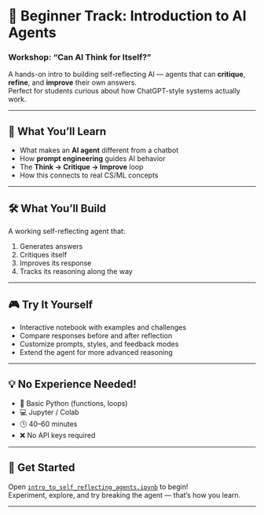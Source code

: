 
# 🚀 Beginner Track: Introduction to AI Agents

### **Workshop: “Can AI Think for Itself?”**

A hands-on intro to building self-reflecting AI — agents that can **critique**, **refine**, and **improve** their own answers.  
Perfect for students curious about how ChatGPT-style systems actually work.

---

## 🧠 What You’ll Learn
- What makes an **AI agent** different from a chatbot  
- How **prompt engineering** guides AI behavior  
- The **Think → Critique → Improve** loop  
- How this connects to real CS/ML concepts

---

## 🛠️ What You’ll Build
A working self-reflecting agent that:
1. Generates answers  
2. Critiques itself  
3. Improves its response  
4. Tracks its reasoning along the way  

---

## 🎮 Try It Yourself
- Interactive notebook with examples and challenges  
- Compare responses before and after reflection  
- Customize prompts, styles, and feedback modes  
- Extend the agent for more advanced reasoning

---

## 💡 No Experience Needed!
- 🐍 Basic Python (functions, loops)
- 💻 Jupyter / Colab
- 🕒 40–60 minutes
- ❌ No API keys required

---

## 📂 Get Started
Open [`intro_to_self_reflecting_agents.ipynb`](intro_to_self_reflecting_agents.ipynb) to begin!  
Experiment, explore, and try breaking the agent — that’s how you learn.

---
